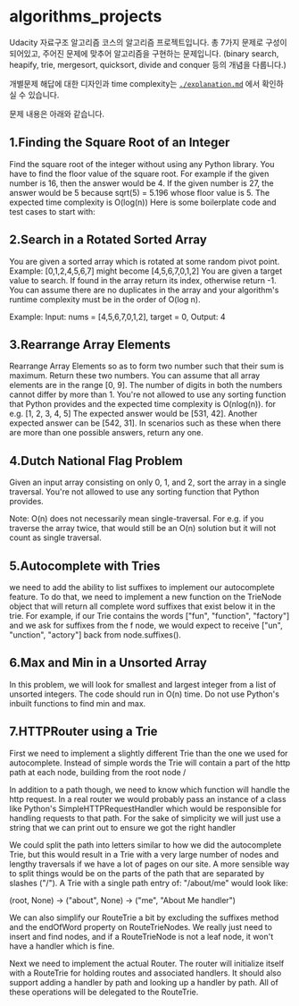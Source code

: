# algorithms_projects
Udacity 자료구조 알고리즘 코스의 알고리즘 프로젝트입니다.
총 7가지 문제로 구성이 되어있고, 주어진 문제에 맞추어 알고리즘을 구현하는 문제입니다.
(binary search, heapify, trie, mergesort, quicksort, divide and conquer 등의 개념을 다룹니다.)


개별문제 해답에 대한 디자인과 time complexity는 
[`./explanation.md`](./explanation.md) 에서 확인하실 수 있습니다.

문제 내용은 아래와 같습니다.

## 1.Finding the Square Root of an Integer
Find the square root of the integer without using any Python library. You have to find the floor value of the square root.
For example if the given number is 16, then the answer would be 4.
If the given number is 27, the answer would be 5 because sqrt(5) = 5.196 whose floor value is 5.
The expected time complexity is O(log(n))
Here is some boilerplate code and test cases to start with:

## 2.Search in a Rotated Sorted Array
You are given a sorted array which is rotated at some random pivot point.
Example: [0,1,2,4,5,6,7] might become [4,5,6,7,0,1,2]
You are given a target value to search. If found in the array return its index, otherwise return -1.
You can assume there are no duplicates in the array and your algorithm's runtime complexity must be in the order of O(log n).

Example:
Input: nums = [4,5,6,7,0,1,2], target = 0, Output: 4

## 3.Rearrange Array Elements
Rearrange Array Elements so as to form two number such that their sum is maximum. Return these two numbers. 
You can assume that all array elements are in the range [0, 9]. The number of digits in both the numbers cannot differ by more than 1. 
You're not allowed to use any sorting function that Python provides and the expected time complexity is O(nlog(n)).
for e.g. [1, 2, 3, 4, 5]
The expected answer would be [531, 42]. Another expected answer can be [542, 31]. 
In scenarios such as these when there are more than one possible answers, return any one.

## 4.Dutch National Flag Problem
Given an input array consisting on only 0, 1, and 2, sort the array in a single traversal. 
You're not allowed to use any sorting function that Python provides.

Note: O(n) does not necessarily mean single-traversal. For e.g. if you traverse the array twice, 
that would still be an O(n) solution but it will not count as single traversal.


## 5.Autocomplete with Tries
we need to add the ability to list suffixes to implement our autocomplete feature. 
To do that, we need to implement a new function on the TrieNode object that will return all complete word suffixes that exist below it in the trie. 
For example, if our Trie contains the words ["fun", "function", "factory"] and we ask for suffixes from the f node, 
we would expect to receive ["un", "unction", "actory"] back from node.suffixes().

## 6.Max and Min in a Unsorted Array
In this problem, we will look for smallest and largest integer from a list of unsorted integers. 
The code should run in O(n) time. Do not use Python's inbuilt functions to find min and max.

## 7.HTTPRouter using a Trie
First we need to implement a slightly different Trie than the one we used for autocomplete. 
Instead of simple words the Trie will contain a part of the http path at each node, building from the root node /

In addition to a path though, we need to know which function will handle the http request. 
In a real router we would probably pass an instance of a class like Python's SimpleHTTPRequestHandler 
which would be responsible for handling requests to that path. For the sake of simplicity 
we will just use a string that we can print out to ensure we got the right handler

We could split the path into letters similar to how we did the autocomplete Trie, 
but this would result in a Trie with a very large number of nodes and lengthy traversals 
if we have a lot of pages on our site. A more sensible way 
to split things would be on the parts of the path that are separated by slashes ("/"). 
A Trie with a single path entry of: "/about/me" would look like:

(root, None) -> ("about", None) -> ("me", "About Me handler")

We can also simplify our RouteTrie a bit by excluding the suffixes method and the endOfWord property on RouteTrieNodes.
We really just need to insert and find nodes, 
and if a RouteTrieNode is not a leaf node, it won't have a handler which is fine.

Next we need to implement the actual Router. 
The router will initialize itself with a RouteTrie for holding routes and associated handlers. 
It should also support adding a handler by path and looking up a handler by path. 
All of these operations will be delegated to the RouteTrie.
